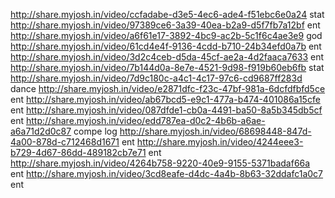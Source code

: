 http://share.myjosh.in/video/ccfadabe-d3e5-4ec6-ade4-f51ebc6e0a24 stat
http://share.myjosh.in/video/97389ce6-3a39-40ea-b2a9-d5f7fb7a12bf ent
http://share.myjosh.in/video/a6f61e17-3892-4bc9-ac2b-5c1f6c4ae3e9 god
http://share.myjosh.in/video/61cd4e4f-9136-4cdd-b710-24b34efd0a7b ent
http://share.myjosh.in/video/3d2c4ceb-d5da-45cf-ae2a-4d2faaca7633 ent
http://share.myjosh.in/video/7b144d0a-8e7e-4521-9d98-f919b60eb6fb stat
http://share.myjosh.in/video/7d9c180c-a4c1-4c17-97c6-cd9687ff283d dance
http://share.myjosh.in/video/e2871dfc-f23c-47bf-981a-6dcfdfbfd5ce ent
http://share.myjosh.in/video/ab67bcd5-e9c1-477a-b474-401086a15cfe ent
http://share.myjosh.in/video/087dfde1-cb0a-4491-ba50-8a5b345db5cf ent
http://share.myjosh.in/video/edd787ea-d0c2-4b6b-a6ae-a6a71d2d0c87 compe log
http://share.myjosh.in/video/68698448-847d-4a00-878d-c712468d1671 ent
http://share.myjosh.in/video/4244eee3-b729-4d67-86dd-489182cb7e71 ent
http://share.myjosh.in/video/4264b758-9220-40e9-9155-5371badaf66a ent
http://share.myjosh.in/video/3cd8eafe-d4dc-4a4b-8b63-32ddafc1a0c7 ent
